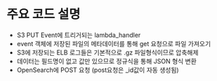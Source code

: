 # 주요 코드 설명

- S3 PUT Event에 트리거되는 lambda_handler
- event 객체에 저장된 파일의 메타데이터를 통해 get 요청으로 파일 가져오기
- S3에 저장되는 ELB 로그들은 기본적으로 .gz 파일형식이므로 압축해제
- 데이터는 필드명이 없고 값만 있으므로 정규식을 통해 JSON 형식 변환
- OpenSearch에 POST 요청 (post요청은 _id값이 자동 생성됨)
